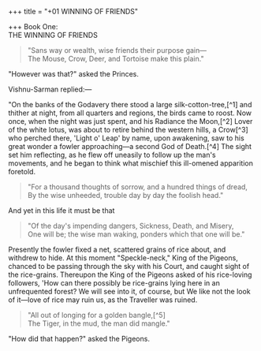 +++
title = "+01 WINNING OF FRIENDS"

+++
Book One:  
THE WINNING OF FRIENDS  

  

> "Sans way or wealth, wise friends their purpose gain—  
> The Mouse, Crow, Deer, and Tortoise make this plain."

"However was that?" asked the Princes.

Vishnu-Sarman replied:—

"On the banks of the Godavery there stood a large silk-cotton-tree,[^1] and thither at night, from all quarters and regions, the birds came to roost. Now once, when the night was just spent, and his Radiance the Moon,[^2] Lover of the white lotus, was about to retire behind the western hills, a Crow[^3] who perched there, 'Light o' Leap' by name, upon awakening, saw to his great wonder a fowler approaching—a second God of Death.[^4] The sight set him reflecting, as he flew off uneasily to follow up the man's movements, and he began to think what mischief this ill-omened apparition foretold.

> "For a thousand thoughts of sorrow, and a hundred things of dread,  
> By the wise unheeded, trouble day by day the foolish head."

And yet in this life it must be that

> "Of the day's impending dangers, Sickness, Death, and Misery,  
> One will be; the wise man waking, ponders which that one will be."

Presently the fowler fixed a net, scattered grains of rice about, and withdrew to hide. At this moment "Speckle-neck," King of the Pigeons, chanced to be passing through the sky with his Court, and caught sight of the rice-grains. Thereupon the King of the Pigeons asked of his rice-loving followers, 'How can there possibly be rice-grains lying here in an unfrequented forest? We will see into it, of course, but We like not the look of it—love of rice may ruin us, as the Traveller was ruined.

> "All out of longing for a golden bangle,[^5]  
> The Tiger, in the mud, the man did mangle."

"How did that happen?" asked the Pigeons.  
  

